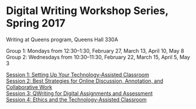 # Digital Writing Workshop Series, Spring 2017

Writing at Queens program, Queens Hall 330A

Group 1: Mondays from 12:30–1:30, February 27, March 13, April 10, May 8  
Group 2: Wednesdays from 10:30–11:30, February 22, March 15, April 5, May 3  

[Session 1: Setting Up Your Technology-Assisted Classroom](1_setting-up/overview.md)  
[Session 2: Best Strategies for Online Discussion, Annotation, and Collaborative Work](2_online_discussion/overview.md)  
[Session 3: QWriting for Digital Assignments and Assessment](3_assignments_assessment/overview.md)  
[Session 4: Ethics and the Technology-Assisted Classroom](4_ethics/overview.md)  
